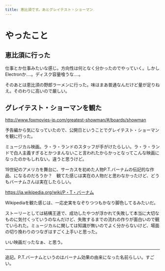 ```yaml
---
title: 恵比須です。あとグレイテスト・ショーマン
---
```


# やったこと

## 恵比須に行った

仕事とか仕事みたいな感じ。方向性は何となく分かったのでやっていく。しかしElectronか‥‥。ディスク容量喰うな‥‥。

そのあとは恵比須の野郎ラーメンに行った。味はまあ普通なんだけど量が足りねえ。そのわりに高いので厳しい。

## グレイテスト・ショーマンを観た

http://www.foxmovies-jp.com/greatest-showman/#/boards/showman

予告編から気になっていたので、公開日ということでグレイテスト・ショーマンを観に行った。

ミュージカル映画。ラ・ラ・ランドのスタッフが手がけたらしい。ラ・ラ・ランドで白人主義すぎるとかつまんないこと言われたからかっとなってこんな映画になったのかもしれない。違うと思うけど。

19世紀のアメリカを舞台に、サーカスを初めた人物P.T.バーナムの伝記的な作品、になるのだろうか？　観てた感じは実在の人物だと思わなかったけど、どうもバーナムさんは実在したらしい。

https://ja.wikipedia.org/wiki/P・T・バーナム

Wikipediaを観た感じは、一応史実をなぞりつつもかなり脚色してるみたいだ。

ストーリーとしては結構王道で、成功したやつが浮かれて失敗して本当に大切なものに気付くっていうのなんだけど、失敗するまでの流れの作りが面白いので観ていられた。ミュージカルに関しては知識が無いのでよく分からないけど、場面の切り換わりのつなぎはすごく上手いと思った。

いい映画だったなぁ、と思う。

- - -

追記。P.T.バーナムというのはバーナム効果の由来になった名前らしい。すごい。

